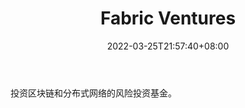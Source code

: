 ﻿---
weight: 
title: "Fabric Ventures"
description: "投资区块链和分布式网络的风险投资基金"
date: 2022-03-25T21:57:40+08:00
lastmod: 2022-03-25T16:45:40+08:00
draft: false
authors: ["Metabd"]
featuredImage: "fabric-ventures.jpg"
link: ""
tags: ["投资机构","Fabric Ventures"]
categories: ["navigation"]
navigation: ["投资机构"]
lightgallery: true
toc: true
pinned: false
recommend: false
recommend1: false
---
投资区块链和分布式网络的风险投资基金。
